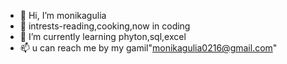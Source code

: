 - 👋 Hi, I’m monikagulia
- 👀 intrests-reading,cooking,now in coding
- 🌱 I’m currently learning phyton,sql,excel
- 📫 u can reach me by my gamil"monikagulia0216@gmail.com"
